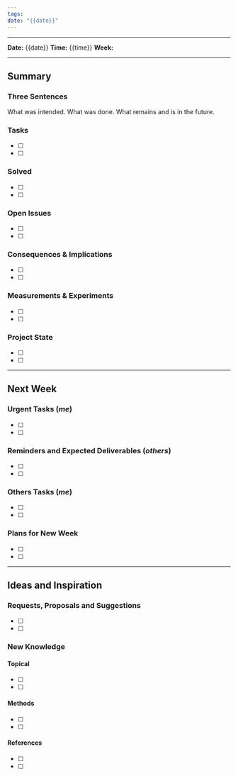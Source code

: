 ```yaml
---
tags: 
date: "{{date}}"
---
```


---------------------------
__Date:__ {{date}}
__Time:__ {{time}}
__Week:__ 


-------------------------------------------------------------------------

## Summary

### Three Sentences

What was intended. What was done. What remains and is in the future.

### Tasks
- [  ]
- [  ]

### Solved
- [  ]
- [  ]

### Open Issues
- [  ]
- [  ]

### Consequences & Implications
- [  ]
- [  ]

### Measurements & Experiments
- [  ]
- [  ]

### Project State
- [  ]
- [  ]

--------------------------------

## Next Week

### Urgent Tasks (_me_)
- [  ]
- [  ]

### Reminders and Expected Deliverables (_others_)
- [  ]
- [  ]

### Others Tasks (_me_)
- [  ]
- [  ]

### Plans for New Week
- [  ]
- [  ]

-----------------------------------

## Ideas and Inspiration

### Requests, Proposals and Suggestions
- [  ]
- [  ]
### New Knowledge

#### Topical
- [  ]
- [  ]

#### Methods
- [  ]
- [  ]

#### References
- [  ]
- [  ]
